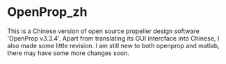 # OpenProp_zh
 This is a Chinese version of open source propeller design software 'OpenProp v3.3.4'. Apart from translating its GUI intercface into Chinese, I also made some little revision. I am still new to both openprop and matlab, there may have some more changes soon. 
